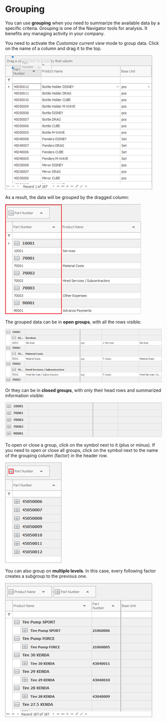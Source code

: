 # Grouping

You can use <b>grouping</b> when you need to summarize the available data by a specific criteria. 
Grouping is one of the Navigator tools for analysis. It benefits any managing activity in your company. 

You need to activate the *Customize current view* mode to group data. Click on the name of a column and drag it to the top. 

![Grouping](pictures/grouping.png) 

As a result, the data will be grouped by the dragged column:

![Grouping by columns](pictures/grouping-by-column.png) 

The grouped data can be in <b>open groups</b>, with all the rows visible:

![Open groups](pictures/open-groups.png) 

Or they can be in <b>closed groups</b>, with only their head rows and summarized information visible:

![Closed groups](pictures/closed-group.png) 

To open or close a group, click on the symbol next to it (plus or minus). If you need to open or close all groups, click on the symbol next to the name of the grouping column (factor) in the header row.

![Open all groups](pictures/open-all-groups.png) 

You can also group on <b>multiple levels</b>. In this case, every following factor creates a subgroup to the previous one.

![Group levels](pictures/group-levels.png) 
